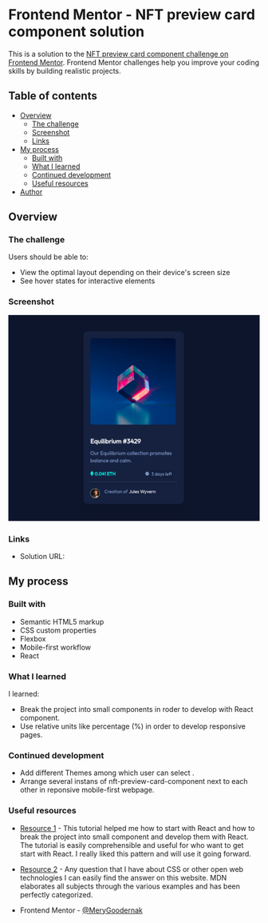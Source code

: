 # Frontend Mentor - NFT preview card component solution

This is a solution to the [NFT preview card component challenge on Frontend Mentor](https://www.frontendmentor.io/challenges/nft-preview-card-component-SbdUL_w0U). Frontend Mentor challenges help you improve your coding skills by building realistic projects. 

## Table of contents

- [Overview](#overview)
  - [The challenge](#the-challenge)
  - [Screenshot](#screenshot)
  - [Links](#links)
- [My process](#my-process)
  - [Built with](#built-with)
  - [What I learned](#what-i-learned)
  - [Continued development](#continued-development)
  - [Useful resources](#useful-resources)
- [Author](#author)

## Overview


### The challenge

Users should be able to:

- View the optimal layout depending on their device's screen size
- See hover states for interactive elements

### Screenshot

![](./screenshot.png)

### Links

- Solution URL: [](https://github.com/MeryGoodernak/NFT-preview-card-component)

## My process


### Built with

- Semantic HTML5 markup
- CSS custom properties
- Flexbox
- Mobile-first workflow
- React

### What I learned

I learned:
- Break the project into small components in roder to develop with React component.
- Use relative units like percentage (%) in order to develop responsive pages.

### Continued development

- Add different Themes among which user can select .
- Arrange several instans of nft-preview-card-component next to each other in reponsive mobile-first webpage.

### Useful resources

- [Resource 1](https://reactjs.org/tutorial/tutorial.html) - This tutorial helped me how to start with React and how to break the project into small component and develop them with React. The tutorial is easily comprehensible and useful for who want to get start with React. I really liked this pattern and will use it going forward.
- [Resource 2](https://developer.mozilla.org/en-US/docs/Web/CSS) - Any question that I have about CSS or other open web technologies I can easily find the answer on this website. MDN elaborates all subjects through the various examples and has been perfectly categorized.

- Frontend Mentor - [@MeryGoodernak](https://www.frontendmentor.io/profile/MeryGoodernak)
